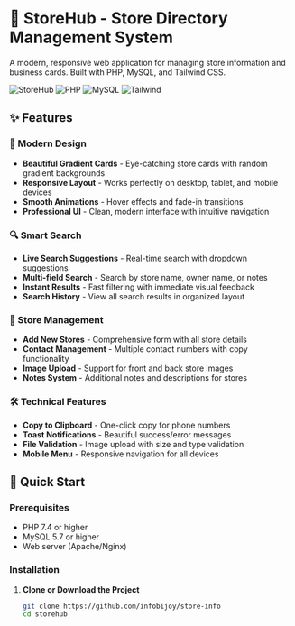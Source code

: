 # 🏪 StoreHub - Store Directory Management System

A modern, responsive web application for managing store information and business cards. Built with PHP, MySQL, and Tailwind CSS.

![StoreHub](https://img.shields.io/badge/StoreHub-Directory%20Management-blue)
![PHP](https://img.shields.io/badge/PHP-8.0+-purple)
![MySQL](https://img.shields.io/badge/MySQL-Database-orange)
![Tailwind](https://img.shields.io/badge/Tailwind-CSS-cyan)

## ✨ Features

### 🎨 Modern Design

- **Beautiful Gradient Cards** - Eye-catching store cards with random gradient backgrounds
- **Responsive Layout** - Works perfectly on desktop, tablet, and mobile devices
- **Smooth Animations** - Hover effects and fade-in transitions
- **Professional UI** - Clean, modern interface with intuitive navigation

### 🔍 Smart Search

- **Live Search Suggestions** - Real-time search with dropdown suggestions
- **Multi-field Search** - Search by store name, owner name, or notes
- **Instant Results** - Fast filtering with immediate visual feedback
- **Search History** - View all search results in organized layout

### 📱 Store Management

- **Add New Stores** - Comprehensive form with all store details
- **Contact Management** - Multiple contact numbers with copy functionality
- **Image Upload** - Support for front and back store images
- **Notes System** - Additional notes and descriptions for stores

### 🛠️ Technical Features

- **Copy to Clipboard** - One-click copy for phone numbers
- **Toast Notifications** - Beautiful success/error messages
- **File Validation** - Image upload with size and type validation
- **Mobile Menu** - Responsive navigation for all devices

## 🚀 Quick Start

### Prerequisites

- PHP 7.4 or higher
- MySQL 5.7 or higher
- Web server (Apache/Nginx)

### Installation

1. **Clone or Download the Project**
   ```bash
   git clone https://github.com/infobijoy/store-info
   cd storehub
   ```
